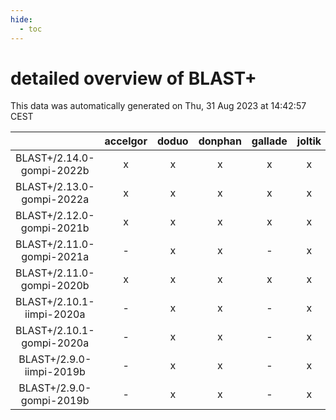 ```yaml
---
hide:
  - toc
---
```


detailed overview of BLAST+
===========================


This data was automatically generated on Thu, 31 Aug 2023 at 14:42:57 CEST  

| |accelgor|doduo|donphan|gallade|joltik|skitty|swalot|victini|
| :---: | :---: | :---: | :---: | :---: | :---: | :---: | :---: | :---: |
|BLAST+/2.14.0-gompi-2022b|x|x|x|x|x|x|x|x|
|BLAST+/2.13.0-gompi-2022a|x|x|x|x|x|x|x|x|
|BLAST+/2.12.0-gompi-2021b|x|x|x|x|x|x|x|x|
|BLAST+/2.11.0-gompi-2021a|-|x|x|-|x|x|x|x|
|BLAST+/2.11.0-gompi-2020b|x|x|x|x|x|x|x|x|
|BLAST+/2.10.1-iimpi-2020a|-|x|x|-|x|x|x|x|
|BLAST+/2.10.1-gompi-2020a|-|x|x|-|x|x|x|x|
|BLAST+/2.9.0-iimpi-2019b|-|x|x|-|x|x|-|x|
|BLAST+/2.9.0-gompi-2019b|-|x|x|-|x|x|x|x|
